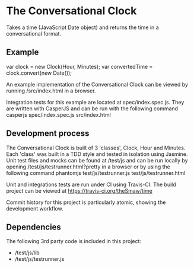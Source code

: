 The Conversational Clock
====

Takes a time (JavaScript Date object) and returns the time in a conversational format.

## Example

   var clock = new Clock(Hour, Minutes);
   var convertedTime = clock.convert(new Date());

An example implementation of the Conversational Clock can be viewed by running /src/index.html in a browser.

Integration tests for this example are located at spec/index.spec.js. They are written with CasperJS and can be run with the following command casperjs spec/index.spec.js src/index.html

## Development process

The Conversational Clock is built of 3 'classes', Clock, Hour and Minutes. Each 'class' was built in a TDD style and tested in isolation using Jasmine. Unit test files and mocks can be found at /test/js and can be run locally by opening /test/js/testrunner.html?pretty in a browser or by using the following command phantomjs test/js/testrunner.js test/js/testrunner.html

Unit and integrations tests are run under CI using Travis-CI. The build project can be viewed at https://travis-ci.org/theSmaw/time

Commit history for this project is particularly atomic, showing the development workflow.

## Dependencies

The following 3rd party code is included in this project:
  - /test/js/lib
  - /test/js/testrunner.js
